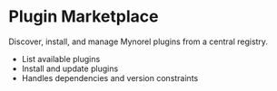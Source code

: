 # Plugin Marketplace

Discover, install, and manage Mynorel plugins from a central registry.

- List available plugins
- Install and update plugins
- Handles dependencies and version constraints
